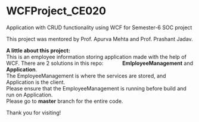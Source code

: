 # WCFProject_CE020
Application with CRUD functionality using WCF for Semester-6 SOC project

This project was mentored by Prof. Apurva Mehta and Prof. Prashant Jadav.

**A little about this project:**  
 This is an employee information storing application made with the help of WCF.
 There are 2 solutions in this repo:   &nbsp;&nbsp;&nbsp;&nbsp;&nbsp;&nbsp;&nbsp;&nbsp;&nbsp;&nbsp;&nbsp;&nbsp;**EmlployeeManagement** and **Application**.  
 The EmployeeManagement is where the services are stored, and Application is the client.  
 Please ensure that the EmployeeManagement is running before build and run on Application.  
 Please go to **master** branch for the entire code.
 
 Thank you for visiting!
